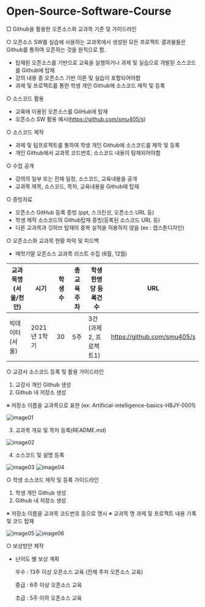 # Open-Source-Software-Course

□ Github을 활용한 오픈소스화 교과목 기준 및 가이드라인

○ 오픈소스 SW를 실습에 사용하는 교과목에서 생성된 모든 프로젝트 결과물들은 Github를 통하여 오픈하는 것을 원칙으로 함.
- 탑재된 오픈소스를 기반으로 교육을 실행하거나 과제 및 실습으로 개발된 소스코드를 Github에 탑재
- 강의 내용 중 오픈소스 기반 이론 및 실습이 포함되어야함
- 과제 및 프로젝트를 통한 학생 개인 Github에 소스코드 제작 및 등록

○ 소스코드 활용
- 교육에 이용된 오픈소스를 GitHub에 탑재
- 오픈소스 SW 활용 예시(https://github.com/smu405/s)

○ 소스코드 제작
- 과제 및 텀프로젝트를 통하여 학생 개인 Github에 소스코드를 제작 및 등록
- 개인 Github에서 교과목 코드번호, 소스코드 내용이 탐재되어야함

○ 수업 공개
- 강의의 일부 또는 전체 일정, 소스코드, 교육내용을 공개
- 교과목 제목, 소스코드, 목차, 교육내용을 Github에 탑재

○ 증빙자료
- 오픈소스 GitHub 등록 증빙 (ppt, 스크린샷, 오픈소스 URL 등)
- 학생 제작 소스코드의 Github탑재 증빙(등록된 소스코드 URL 등)
- 다른 교과목과 깃허브 탑재의 중복 실적을 허용하지 않음 (ex : 캡스톤디자인) 

○ 오픈소스화 교과목 현황 파악 및 피드백
- 매학기말 오픈소스 교과목 리스트 수집 (6월, 12월)

교과목명(서울/천안) | 시기 | 학생수 | 총 교육 주차 | 학생 한명당 등록건수 | URL
---- | ---- | ---- | ---- | ---- | ----
빅데이터(서울) |2021년 1학기 | 30 | 5주 | 3건(과제2, 프로젝트1) | https://github.com/smu405/s


 ○ 교강사 소스코드 등록 및 활용 가이드라인
 1. 교강사 개인 Github 생성
 2. Github 내 저장소 생성

  ※ 저장소 이름을 교과목으로 표현 (ex: Artificial-intelligence-basics-HBJY-0001)
  
![image01](https://user-images.githubusercontent.com/79781089/110236024-f6e4f280-7f76-11eb-8561-1beec165c4e9.png)

3. 교과목 개요 및 목차 등록(README.md)

![image02](https://user-images.githubusercontent.com/79781089/110236030-02d0b480-7f77-11eb-938b-1156b0432749.png)

4. 소스코드 및 설명 등록

![image03](https://user-images.githubusercontent.com/79781089/110236052-1aa83880-7f77-11eb-8101-e66e283f6bc1.png)
![image04](https://user-images.githubusercontent.com/79781089/110236054-1c71fc00-7f77-11eb-9104-679e96a5e7af.png)

○ 학생 소스코드 제작 및 등록 가이드라인
1. 학생 개인 Github 생성
2. Github 내 저장소 생성

  ※ 저장소 이름을 교과목 코드번호 등으로 명시
  ※ 교과목 명 과제 및 프로젝트 내용 기록 및 코드 탑재
  
![image05](https://user-images.githubusercontent.com/79781089/110236055-1e3bbf80-7f77-11eb-9f7e-84dcb0404a0d.png)
![image06](https://user-images.githubusercontent.com/79781089/110236058-20058300-7f77-11eb-964d-bd0dd2906645.png)

○ 보상방안 제작
- 난이도 별 보상 계획

  우수 : 13주 이상 오픈소스 교육 (전체 주차 오픈소스 교육) 
  
  중급 : 6주 이상 오픈소스 교육
  
  초급 : 5주 이하 오픈소스 교육
  
